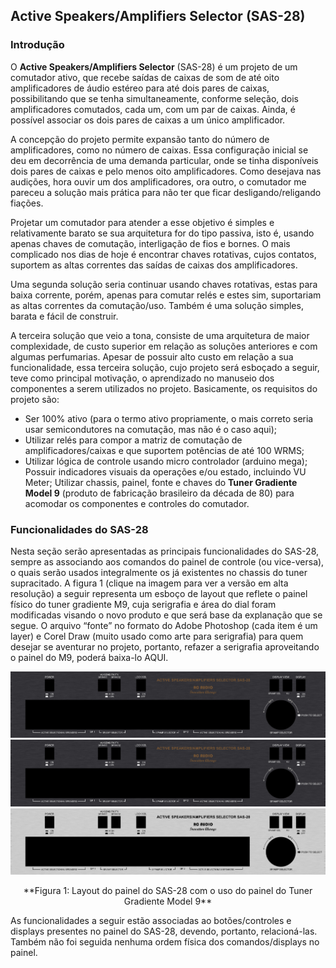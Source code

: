## **Active Speakers/Amplifiers Selector (SAS-28)**

### Introdução
O **Active Speakers/Amplifiers Selector** (SAS-28) é um projeto de um comutador ativo, que recebe saídas de caixas de som de até oito amplificadores de áudio estéreo para até dois pares de caixas, possibilitando que se tenha simultaneamente, conforme seleção, dois amplificadores comutados, cada um, com um par de caixas. Ainda, é possível associar os dois pares de caixas a um único amplificador.

A concepção do projeto permite expansão tanto do número de amplificadores, como no número de caixas. Essa configuração inicial se deu em decorrência de uma demanda particular, onde se tinha disponíveis dois pares de caixas e pelo menos oito amplificadores. Como desejava nas audições, hora ouvir um dos amplificadores, ora outro, o comutador me pareceu a solução mais prática para não ter  que ficar desligando/religando fiações.

Projetar um comutador para atender a esse objetivo é simples e relativamente barato se sua arquitetura for do tipo passiva, isto é, usando apenas chaves de comutação, interligação de fios e bornes. O mais complicado nos dias de hoje é encontrar chaves rotativas, cujos contatos, suportem as altas correntes das saídas de caixas dos amplificadores.

Uma segunda solução seria continuar usando chaves rotativas, estas para baixa corrente, porém, apenas para comutar relés e estes sim, suportariam as altas correntes da comutação/uso. Também é uma solução simples, barata e fácil de construir.

A terceira solução que veio a tona, consiste de uma arquitetura de maior complexidade, de custo superior em relação as soluções anteriores e com algumas perfumarias. Apesar de possuir alto custo em relação a sua funcionalidade, essa terceira solução, cujo projeto será esboçado a seguir, teve como principal motivação, o aprendizado no manuseio dos componentes a serem utilizados no projeto. Basicamente, os requisitos do projeto são:

- Ser 100% ativo (para o termo ativo propriamente, o mais correto seria usar semicondutores na comutação, mas não é o caso aqui);
- Utilizar relés para compor a matriz de comutação de amplificadores/caixas e que suportem potências de até 100 WRMS;
- Utilizar lógica de controle usando micro controlador (arduino mega);
Possuir indicadores visuais da operações  e/ou estado, incluindo VU Meter;
Utilizar chassis, painel, fonte e chaves do **Tuner Gradiente Model 9** (produto de fabricação brasileiro da década de 80) para acomodar os componentes e controles do comutador.

### Funcionalidades do SAS-28
Nesta seção serão apresentadas as principais funcionalidades do SAS-28, sempre as associando aos comandos do painel de controle (ou vice-versa), o quais serão usados integralmente os já existentes no chassis do tuner supracitado. A figura 1 (clique na imagem para ver a versão em alta resolução) a seguir representa um esboço de layout que reflete o painel físico do tuner gradiente M9, cuja serigrafia e área do dial foram modificadas visando o novo produto e que será base da explanação que se segue. O arquivo “fonte” no formato do Adobe Photoshop (cada item é um layer) e Corel Draw (muito usado como arte para serigrafia) para quem desejar se aventurar no projeto, portanto, refazer a serigrafia aproveitando o painel do M9, poderá baixa-lo AQUI.

[![SAS-28 painel](/images/sas28_panel.jpg)]((/images/sas28_panel.jpg))
![SAS-28 painel](/images/sas28_panel.jpg)
![SAS-28 painel](/images/sas28_panel_natural.jpg)
<center>**Figura 1: Layout do painel do SAS-28 com o uso do painel do Tuner Gradiente Model 9**</center>

As funcionalidades a seguir estão associadas ao botões/controles e displays presentes no painel do SAS-28, devendo, portanto, relacioná-las. Também não foi seguida nenhuma ordem física dos comandos/displays no painel.

